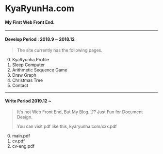 # KyaRyunHa.com

#### My First Web Front End.

--------------------------

#### Develop Period : 2018.9 ~ 2018.12

> The site currently has the following pages.

0. KyaRyunha Profile
1. Sleep Computer
2. Arithmetic Sequence Game
3. Draw Graph
4. Christmas Tree
5. Contact

------------

#### Write Period 2019.12 ~

> It's not Web Front End, But My Blog...?? Just Fun for Document Design.
>
> You can visit pdf like this, kyaryunha.com/xxx.pdf 

0. main.pdf
1. cv.pdf
2. cv-eng.pdf